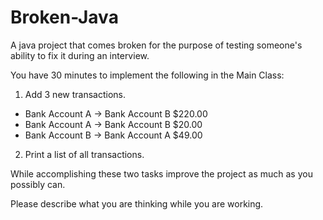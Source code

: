 # Broken-Java
A java project that comes broken for the purpose of testing someone's ability to fix it during an interview.

You have 30 minutes to implement the following in the Main Class:

1. Add 3 new transactions.
  - Bank Account A -> Bank Account B $220.00
  - Bank Account A -> Bank Account B $20.00
  - Bank Account B -> Bank Account A $49.00
  
2. Print a list of all transactions.

While accomplishing these two tasks improve the project as much as you possibly can.

Please describe what you are thinking while you are working.
